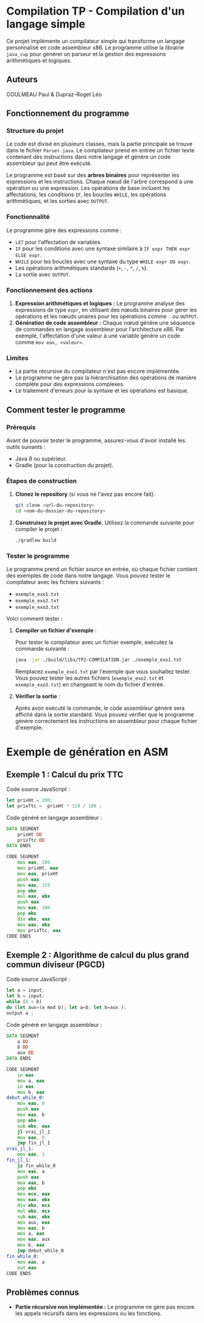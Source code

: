 # Compilation TP - Compilation d'un langage simple

Ce projet implémente un compilateur simple qui transforme un langage personnalisé en code assembleur x86. Le programme utilise la librairie `java_cup` pour générer un parseur et la gestion des expressions arithmétiques et logiques.

## Auteurs
COULMEAU Paul & Dupraz-Roget Léo

## Fonctionnement du programme

### Structure du projet

Le code est divisé en plusieurs classes, mais la partie principale se trouve dans le fichier `Parser.java`. Le compilateur prend en entrée un fichier texte contenant des instructions dans notre langage et génère un code assembleur qui peut être exécuté.

Le programme est basé sur des **arbres binaires** pour représenter les expressions et les instructions. Chaque nœud de l'arbre correspond à une opération ou une expression. Les opérations de base incluent les affectations, les conditions `IF`, les boucles `WHILE`, les opérations arithmétiques, et les sorties avec `OUTPUT`.

### Fonctionnalité

Le programme gère des expressions comme :

- `LET` pour l'affectation de variables.
- `IF` pour les conditions avec une syntaxe similaire à `IF expr THEN expr ELSE expr`.
- `WHILE` pour les boucles avec une syntaxe du type `WHILE expr DO expr`.
- Les opérations arithmétiques standards (`+`, `-`, `*`, `/`, `%`).
- La sortie avec `OUTPUT`.

### Fonctionnement des actions

1. **Expression arithmétiques et logiques :** Le programme analyse des expressions de type `expr`, en utilisant des nœuds binaires pour gérer les opérations et les nœuds unaires pour les opérations comme `-` ou `OUTPUT`.
2. **Génération de code assembleur :** Chaque nœud génère une séquence de commandes en langage assembleur pour l'architecture x86. Par exemple, l'affectation d'une valeur à une variable génère un code comme `mov eax, <valeur>`.

### Limites

- La partie récursive du compilateur n'est pas encore implémentée.
- Le programme ne gère pas la hiérarchisation des opérations de manière complète pour des expressions complexes.
- Le traitement d'erreurs pour la syntaxe et les opérations est basique.

## Comment tester le programme

### Prérequis

Avant de pouvoir tester le programme, assurez-vous d'avoir installé les outils suivants :

- Java 8 ou supérieur.
- Gradle (pour la construction du projet).

### Étapes de construction

1. **Clonez le repository** (si vous ne l'avez pas encore fait).
   
   ```bash
   git clone <url-du-repository>
   cd <nom-du-dossier-du-repository>
   ```

2. **Construisez le projet avec Gradle.** Utilisez la commande suivante pour compiler le projet :

   ```bash
   ./gradlew build
   ```

### Tester le programme

Le programme prend un fichier source en entrée, où chaque fichier contient des exemples de code dans notre langage. Vous pouvez tester le compilateur avec les fichiers suivants :

- `exemple_exo1.txt`
- `exemple_exo2.txt`
- `exemple_exo3.txt`

Voici comment tester :

1. **Compiler un fichier d'exemple** :

   Pour tester le compilateur avec un fichier exemple, exécutez la commande suivante :

   ```bash
   java -jar ./build/libs/TP2-COMPILATION.jar ./exemple_exo1.txt
   ```

   Remplacez `exemple_exo1.txt` par l'exemple que vous souhaitez tester. Vous pouvez tester les autres fichiers (`exemple_exo2.txt` et `exemple_exo3.txt`) en changeant le nom du fichier d'entrée.

2. **Vérifier la sortie** :

   Après avoir exécuté la commande, le code assembleur généré sera affiché dans la sortie standard. Vous pouvez vérifier que le programme génère correctement les instructions en assembleur pour chaque fichier d'exemple.

# Exemple de génération en ASM

## Exemple 1 : Calcul du prix TTC

Code source JavaScript :
```javascript
let prixHt = 200;
let prixTtc =  prixHt * 119 / 100 ;
```

Code généré en langage assembleur :
```asm
DATA SEGMENT
	prixHt DD
	prixTtc DD
DATA ENDS

CODE SEGMENT
	mov eax, 200
	mov prixHt, eax
	mov eax, prixHt
	push eax
	mov eax, 119
	pop ebx
	mul eax, ebx
	push eax
	mov eax, 100
	pop ebx
	div ebx, eax
	mov eax, ebx
	mov prixTtc, eax
CODE ENDS
```

## Exemple 2 : Algorithme de calcul du plus grand commun diviseur (PGCD)

Code source JavaScript :
```javascript
let a = input;
let b = input;
while (0 < b)
do (let aux=(a mod b); let a=b; let b=aux );
output a ;
```

Code généré en langage assembleur :
```asm
DATA SEGMENT
	a DD
	b DD
	aux DD
DATA ENDS

CODE SEGMENT
	in eax
	mov a, eax
	in eax
	mov b, eax
debut_while_0:
	mov eax, 0
	push eax
	mov eax, b
	pop ebx
	sub ebx, eax
	jl vrai_jl_1
	mov eax, 0
	jmp fin_jl_1
vrai_jl_1:
	mov eax, 1
fin_jl_1:
	jz fin_while_0
	mov eax, a
	push eax
	mov eax, b
	pop ebx
	mov ecx, eax
	mov eax, ebx
	div ebx, ecx
	mul ebx, ecx
	sub eax, ebx
	mov aux, eax
	mov eax, b
	mov a, eax
	mov eax, aux
	mov b, eax
	jmp debut_while_0
fin_while_0:
	mov eax, a
	out eax
CODE ENDS
```

## Problèmes connus

- **Partie récursive non implémentée :** Le programme ne gère pas encore les appels récursifs dans les expressions ou les fonctions.
